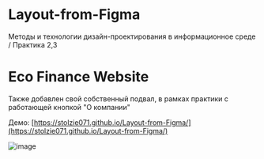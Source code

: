 # Layout-from-Figma
Методы и технологии дизайн-проектирования в информационное среде / Практика 2,3
# Eco Finance Website

Также добавлен свой собственный подвал, в рамках практики с работающей кнопкой "О компании"

Демо: [https://stolzie071.github.io/Layout-from-Figma/](https://stolzie071.github.io/Layout-from-Figma/)

![image](https://github.com/user-attachments/assets/1e45ee9e-4568-4633-922e-95c52fd6f9ef)
